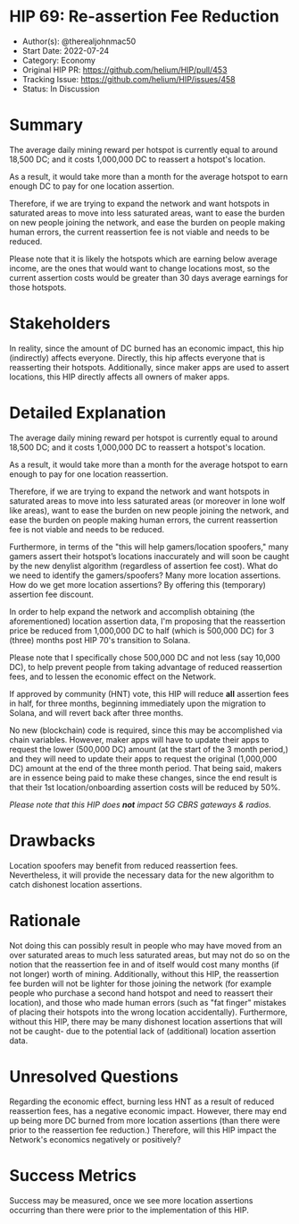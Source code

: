 # HIP 69: Re-assertion Fee Reduction

- Author(s): @therealjohnmac50
- Start Date: 2022-07-24
- Category: Economy
- Original HIP PR: <https://github.com/helium/HIP/pull/453>
- Tracking Issue: <https://github.com/helium/HIP/issues/458>
- Status: In Discussion

# Summary

The average daily mining reward per hotspot is currently equal to around 18,500 DC; and it costs
1,000,000 DC to reassert a hotspot's location.

As a result, it would take more than a month for the average hotspot to earn enough DC to pay for
one location assertion.

Therefore, if we are trying to expand the network and want hotspots in saturated areas to move into
less saturated areas, want to ease the burden on new people joining the network, and ease the burden
on people making human errors, the current reassertion fee is not viable and needs to be reduced.

Please note that it is likely the hotspots which are earning below average income, are the ones that
would want to change locations most, so the current assertion costs would be greater than 30 days
average earnings for those hotspots.

# Stakeholders

In reality, since the amount of DC burned has an economic impact, this hip (indirectly) affects
everyone. Directly, this hip affects everyone that is reasserting their hotspots. Additionally,
since maker apps are used to assert locations, this HIP directly affects all owners of maker apps.

# Detailed Explanation

The average daily mining reward per hotspot is currently equal to around 18,500 DC; and it costs
1,000,000 DC to reassert a hotspot's location.

As a result, it would take more than a month for the average hotspot to earn enough to pay for one
location reassertion.

Therefore, if we are trying to expand the network and want hotspots in saturated areas to move into
less saturated areas (or moreover in lone wolf like areas), want to ease the burden on new people
joining the network, and ease the burden on people making human errors, the current reassertion fee
is not viable and needs to be reduced.

Furthermore, in terms of the "this will help gamers/location spoofers," many gamers assert their
hotspot’s locations inaccurately and will soon be caught by the new denylist algorithm (regardless
of assertion fee cost). What do we need to identify the gamers/spoofers? Many more location
assertions. How do we get more location assertions? By offering this (temporary) assertion fee
discount.

In order to help expand the network and accomplish obtaining (the aforementioned) location assertion
data, I'm proposing that the reassertion price be reduced from 1,000,000 DC to half (which is
500,000 DC) for 3 (three) months post HIP 70's transition to Solana.

Please note that I specifically chose 500,000 DC and not less (say 10,000 DC), to help prevent
people from taking advantage of reduced reassertion fees, and to lessen the economic effect on the
Network.

If approved by community (HNT) vote, this HIP will reduce **all** assertion fees in half, for three
months, beginning immediately upon the migration to Solana, and will revert back after three months.

No new (blockchain) code is required, since this may be accomplished via chain variables. However,
maker apps will have to update their apps to request the lower (500,000 DC) amount (at the start of
the 3 month period,) and they will need to update their apps to request the original (1,000,000 DC)
amount at the end of the three month period. That being said, makers are in essence being paid to
make these changes, since the end result is that their 1st location/onboarding assertion costs will
be reduced by 50%.

_Please note that this HIP does **not** impact 5G CBRS gateways & radios._

# Drawbacks

Location spoofers may benefit from reduced reassertion fees. Nevertheless, it will provide the
necessary data for the new algorithm to catch dishonest location assertions.

# Rationale

Not doing this can possibly result in people who may have moved from an over saturated areas to much
less saturated areas, but may not do so on the notion that the reassertion fee in and of itself
would cost many months (if not longer) worth of mining. Additionally, without this HIP, the
reassertion fee burden will not be lighter for those joining the network (for example people who
purchase a second hand hotspot and need to reassert their location), and those who made human errors
(such as "fat finger" mistakes of placing their hotspots into the wrong location accidentally).
Furthermore, without this HIP, there may be many dishonest location assertions that will not be
caught- due to the potential lack of (additional) location assertion data.

# Unresolved Questions

Regarding the economic effect, burning less HNT as a result of reduced reassertion fees, has a
negative economic impact. However, there may end up being more DC burned from more location
assertions (than there were prior to the reassertion fee reduction.) Therefore, will this HIP impact
the Network's economics negatively or positively?

# Success Metrics

Success may be measured, once we see more location assertions occurring than there were prior to the
implementation of this HIP.
